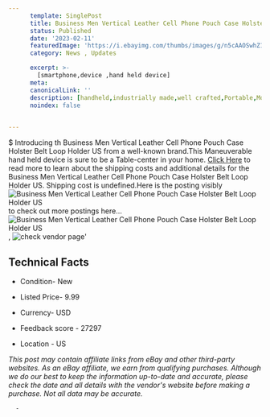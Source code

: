 ```yaml
---
      template: SinglePost
      title: Business Men Vertical Leather Cell Phone Pouch Case Holster Belt Loop Holder US
      status: Published
      date: '2023-02-11'
      featuredImage: 'https://i.ebayimg.com/thumbs/images/g/n5cAAOSwhZ1eBHqE/s-l225.jpg'
      category: News , Updates

      excerpt: >-
        [smartphone,device ,hand held device]
      meta:
      canonicalLink: ''
      description: [handheld,industrially made,well crafted,Portable,Mobile,Compact,Convenient,Lightweight,Maneuverable,Man-portable,Miniature,Carriable,Hand-held,Light,Holdable,Transportable,Mobile device,Pocket-sized,On-the-go,Wireless,Cordless,Compact size,Convenient size, smartphone,device ,hand held device]
      noindex: false
      

---
```

$
      Introducing th Business Men Vertical Leather Cell Phone Pouch Case Holster Belt Loop Holder US from a well-known brand.This Maneuverable hand held device is sure to be a Table-center in your home. [Click Here](https://www.ebay.com/itm/162817634789?hash=item25e8aff1e5%3Ag%3An5cAAOSwhZ1eBHqE&mkevt=1&mkcid=1&mkrid=711-53200-19255-0&campid=%253CePNCampaignId%253E&customid=%253CreferenceId%253E&toolid=10049) to read more to learn about the shipping costs and additional details for the Business Men Vertical Leather Cell Phone Pouch Case Holster Belt Loop Holder US. Shipping cost is undefined.Here is the posting visibly ![Business Men Vertical Leather Cell Phone Pouch Case Holster Belt Loop Holder US](https://i.ebayimg.com/thumbs/images/g/n5cAAOSwhZ1eBHqE/s-l225.jpg) to check out more postings here... ![Business Men Vertical Leather Cell Phone Pouch Case Holster Belt Loop Holder US](https://i.ebayimg.com/images/g/n5cAAOSwhZ1eBHqE/s-l1600.jpg), ![check vendor page](https://origin-galleryplus.ebayimg.com/ws/web/162817634789_2_0_1/225x225.jpg,https://origin-galleryplus.ebayimg.com/ws/web/162817634789_3_0_1/225x225.jpg,https://origin-galleryplus.ebayimg.com/ws/web/162817634789_4_0_1/225x225.jpg,https://origin-galleryplus.ebayimg.com/ws/web/162817634789_5_0_1/225x225.jpg,https://origin-galleryplus.ebayimg.com/ws/web/162817634789_6_0_1/225x225.jpg,https://origin-galleryplus.ebayimg.com/ws/web/162817634789_7_0_1/225x225.jpg,https://origin-galleryplus.ebayimg.com/ws/web/162817634789_8_0_1/225x225.jpg,https://origin-galleryplus.ebayimg.com/ws/web/162817634789_9_0_1/225x225.jpg,https://origin-galleryplus.ebayimg.com/ws/web/162817634789_10_0_1/225x225.jpg,https://origin-galleryplus.ebayimg.com/ws/web/162817634789_11_0_1/225x225.jpg,https://origin-galleryplus.ebayimg.com/ws/web/162817634789_12_0_1/225x225.jpg)'

      

 ## Technical Facts 



     
      

 - Condition- New 


      

 - Listed Price- 9.99 


      

 - Currency- USD 


      

 - Feedback score - 27297 


      

 - Location - US 


      
      

 *_This post may contain affiliate links from eBay and other third-party websites. As an eBay affiliate, we earn from qualifying purchases. Although we do our best to keep the information up-to-date and accurate, please check the date and all details with the vendor's website before making a purchase. Not all data may be accurate._*




      -
